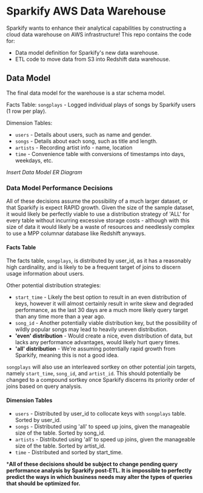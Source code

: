 # Sparkify AWS Data Warehouse

Sparkify wants to enhance their analytical capabilities by constructing a cloud data warehouse on AWS infrastructure! This repo contains the code for:
- Data model definition for Sparkify's new data warehouse.
- ETL code to move data from S3 into Redshift data warehouse.

## Data Model

The final data model for the warehouse is a star schema model.

Facts Table: `songplays` - Logged individual plays of songs by Sparkify users (1 row per play).

Dimension Tables: 
- `users` - Details about users, such as name and gender. 
- `songs` - Details about each song, such as title and length.
- `artists` - Recording artist info - name, location
- `time` - Convenience table with conversions of timestamps into days, weekdays, etc. 

*Insert Data Model ER Diagram*

### Data Model Performance Decisions

All of these decisions assume the possibility of a much larger dataset, or that Sparkify is expect RAPID growth. Given the size of the sample dataset, it would likely be perfectly viable to use a distribution strategy of 'ALL' for every table without incurring excessive storage costs - although with this size of data it would likely be a waste of resources and needlessly complex to use a MPP columnar database like Redshift anyways. 

#### **Facts Table**
The facts table, `songplays`, is distributed by user_id, as it has a reasonably high cardinality, and is likely to be a frequent target of joins to discern usage information about users. 

Other potential distribution strategies:
- `start_time` - Likely the best option to result in an even distribution of keys, however it will almost certainly result in write skew and degraded performance, as the last 30 days are a much more likely query target than any time more than a year ago. 
- `song_id` - Another potentially viable distribution key, but the possibility of wildly popular songs may lead to heavily uneven distribution. 
- **'even' distribution** - Would create a nice, even distribution of data, but lacks any performance advantages, would likely hurt query times. 
- **'all' distribution** - We're assuming potentially rapid growth from Sparkify, meaning this is not a good idea. 

`songplays` will also use an interleaved sortkey on other potential join targets, namely `start_time`, `song_id`, and `artist_id`. This should potentially be changed to a compound sortkey once Sparkify discerns its priority order of joins based on query analysis. 


#### **Dimension Tables**
- `users` - Distributed by user_id to collocate keys with `songplays` table. Sorted by user_id. 
- `songs` - Distributed using 'all' to speed up joins, given the manageable size of the table. Sorted by song_id.
- `artists` - Distributed using 'all' to speed up joins, given the manageable size of the table. Sorted by artist_id.
- `time` - Distributed and sorted by start_time. 


\***All of these decisions should be subject to change pending query performance analysis by Sparkify post-ETL. It is impossible to perfectly predict the ways in which business needs may alter the types of queries that should be optimized for.**

